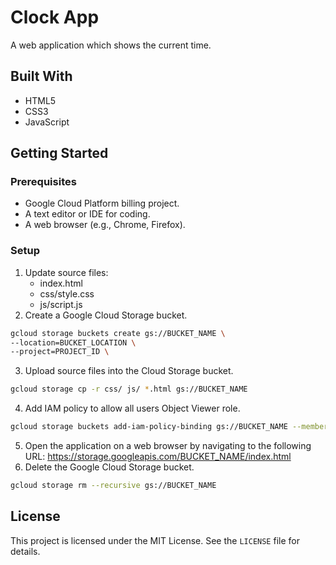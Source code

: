 # Clock App

A web application which shows the current time.

## Built With

* HTML5
* CSS3
* JavaScript

## Getting Started

### Prerequisites

* Google Cloud Platform billing project.
* A text editor or IDE for coding.
* A web browser (e.g., Chrome, Firefox).

### Setup

1. Update source files:
    * index.html
    * css/style.css
    * js/script.js
2. Create a Google Cloud Storage bucket.
```bash
gcloud storage buckets create gs://BUCKET_NAME \
--location=BUCKET_LOCATION \
--project=PROJECT_ID \
```
3. Upload source files into the Cloud Storage bucket.
```bash
gcloud storage cp -r css/ js/ *.html gs://BUCKET_NAME
```
4. Add IAM policy to allow all users Object Viewer role.
```bash
gcloud storage buckets add-iam-policy-binding gs://BUCKET_NAME --member='allUsers' --role='roles/storage.objectViewer'
```
5. Open the application on a web browser by navigating to the following URL: https://storage.googleapis.com/BUCKET_NAME/index.html
6. Delete the Google Cloud Storage bucket.
```bash
gcloud storage rm --recursive gs://BUCKET_NAME
```

## License

This project is licensed under the MIT License. See the `LICENSE` file for details.